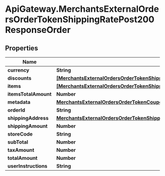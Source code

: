 # ApiGateway.MerchantsExternalOrdersOrderTokenShippingRatePost200ResponseOrder

## Properties

Name | Type | Description | Notes
------------ | ------------- | ------------- | -------------
**currency** | **String** |  | 
**discounts** | [**[MerchantsExternalOrdersOrderTokenShippingRatePost200ResponseOrderDiscountsInner]**](MerchantsExternalOrdersOrderTokenShippingRatePost200ResponseOrderDiscountsInner.md) |  | 
**items** | [**[MerchantsExternalOrdersOrderTokenShippingRatePost200ResponseOrderItemsInner]**](MerchantsExternalOrdersOrderTokenShippingRatePost200ResponseOrderItemsInner.md) |  | 
**itemsTotalAmount** | **Number** |  | 
**metadata** | [**MerchantsExternalOrdersOrderTokenCouponsPost200ResponseOrderMetadata**](MerchantsExternalOrdersOrderTokenCouponsPost200ResponseOrderMetadata.md) |  | 
**orderId** | **String** |  | 
**shippingAddress** | [**MerchantsExternalOrdersOrderTokenShippingRatePost200ResponseOrderShippingAddress**](MerchantsExternalOrdersOrderTokenShippingRatePost200ResponseOrderShippingAddress.md) |  | 
**shippingAmount** | **Number** |  | 
**storeCode** | **String** |  | 
**subTotal** | **Number** |  | 
**taxAmount** | **Number** |  | 
**totalAmount** | **Number** |  | 
**userInstructions** | **String** |  | 


